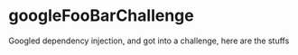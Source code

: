 # googleFooBarChallenge
Googled dependency injection, and got into a challenge, here are the stuffs
